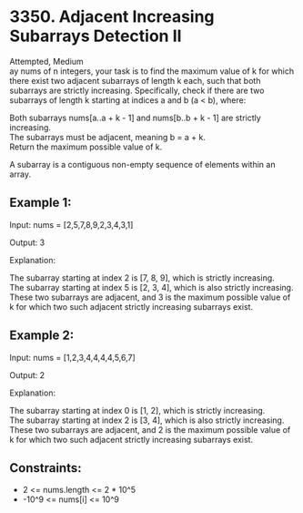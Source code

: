 # 3350. Adjacent Increasing Subarrays Detection II
Attempted, Medium  
ay nums of n integers, your task is to find the maximum value of k for which there exist two adjacent subarrays of length k each, such that both subarrays are strictly increasing. 
Specifically, check if there are two subarrays of length k starting at indices a and b (a < b), where:  

Both subarrays nums[a..a + k - 1] and nums[b..b + k - 1] are strictly increasing.  
The subarrays must be adjacent, meaning b = a + k.  
Return the maximum possible value of k.  

A subarray is a contiguous non-empty sequence of elements within an array.  

 

Example 1:
---
Input: nums = [2,5,7,8,9,2,3,4,3,1]  

Output: 3  

Explanation:  

The subarray starting at index 2 is [7, 8, 9], which is strictly increasing.  
The subarray starting at index 5 is [2, 3, 4], which is also strictly increasing.  
These two subarrays are adjacent, and 3 is the maximum possible value of k for which two such adjacent strictly increasing subarrays exist.  

Example 2:
---
Input: nums = [1,2,3,4,4,4,4,5,6,7]  

Output: 2  

Explanation:  

The subarray starting at index 0 is [1, 2], which is strictly increasing.  
The subarray starting at index 2 is [3, 4], which is also strictly increasing.  
These two subarrays are adjacent, and 2 is the maximum possible value of k for which two such adjacent strictly increasing subarrays exist.  
 

Constraints:
---
- 2 <= nums.length <= 2 * 10^5
- -10^9 <= nums[i] <= 10^9
 
